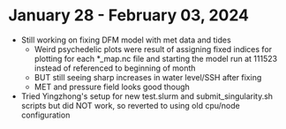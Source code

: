 # January 28 - February 03, 2024
- Still working on fixing DFM model with met data and tides
	- Weird psychedelic plots were result of assigning fixed indices for plotting for each *_map.nc file and starting the model run at 111523 instead of referenced to beginning of month
	- BUT still seeing sharp increases in water level/SSH after fixing
	- MET and pressure field looks good though
 - Tried Yingzhong's setup for new test.slurm and submit_singularity.sh scripts but did NOT work, so reverted to using old cpu/node configuration
